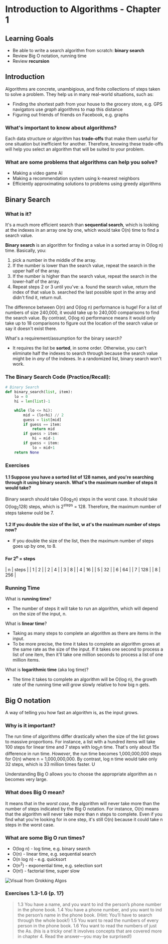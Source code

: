 # Introduction to Algorithms - Chapter 1

## Learning Goals

- Be able to write a search algorithm from scratch: **binary search**
- Review Big O notation, running time
- Review **recursion**

## Introduction 

Algorithms are concrete, unambigious, and finite collections of steps taken to solve a problem. They help us in many real-world situations, such as:
- Finding the shortest path from your house to the grocery store, e.g. GPS navigators use _graph_ algorithms to map this distance
- Figuring out friends of friends on Facebook, e.g. graphs

### What's important to know about algorithms? 

Each data structure or algorithm has **trade-offs** that make them useful for one situation but inefficient for another. Therefore, knowing these trade-offs will help you select an algorithm that will be suited to your problem. 

### What are some problems that algorithms can help you solve? 

- Making a video game AI
- Making a recommendation system using k-nearest neighbors
- Efficiently approximating solutions to problems using greedy algorithms 

## Binary Search

### What is it? 
It's a much more efficient search than **sequential search**, which is looking at the indexes in an array one by one, which would take O(n) time to find a search value. 

**Binary search** is an algorithm for finding a value in a sorted array in O(log n) time. Basically, you:
1. pick a number in the middle of the array. 
2. If the number is lower than the search value, repeat the search in the upper half of the array. 
3. If the number is higher than the search value, repeat the search in the lower-half of the array. 
4. Repeat steps 2 or 3 until you've: 
    a. found the search value, return the index of that value
    b. searched the last possible spot in the array and didn't find it, return null. 

The difference between O(n) and O(log n) performance is huge! For a list of numbers of size 240,000, it would take up to 240,000 comparisons to find the search value. By contrast, O(log n) performance means it would only take up to 18 comparisons to figure out the location of the search value or say it doesn't exist there. 

What's a requirement/assumption for the binary search? 
- It requires the list be **sorted**, in some order. Otherwise, you can't eliminate half the indexes to search through because the search value might be in _any_ of the indexes. In a randomized list, binary search won't work. 


### The Binary Search Code (Practice/Recall):

```python 
# Binary Search 
def binary_search(list, item): 
    lo = 0
    hi = len(list)-1

    while (lo <= hi):
        mid = (lo+hi) // 2
        guess = list[mid] 
        if guess == item:
            return mid
        if guess > item:
            hi = mid-1
        if guess < item:
            lo = mid+1
    return None
```

### Exercises

#### 1.1 Suppose you have a sorted list of 128 names, and you're searching through it using binary search. What's the maximum number of steps it would take? 

Binary search should take O(log<sub>2</sub>n) steps in the worst case. It should take O(log<sub>2</sub>128) steps, which is 2<sup>steps</sup> = 128. Therefore, the maximum number of steps takenw ould be 7. 

#### 1.2 If you double the size of the list, w at's the maximum number of steps now? 
- If you double the size of the list, then the maximum number of steps goes up by one, to 8. 

#### For 2<sup>n</sup> = steps
| n | steps | 
| 1 | 2 | 
| 2 | 4 | 
| 3 | 8 | 
| 4 | 16 | 
| 5 | 32 | 
| 6 | 64 | 
| 7 | 128 | 
| 8 | 256 | 



### Running Time 

What is **running time**? 
- The number of steps it will take to run an algorithm, which will depend on the size of the input, n. 

What is **linear time**? 
- Taking as many steps to complete an algorithm as there are items in the input. 
- To be more precise, the time it takes to complete an algorithm grows at the same rate as the size of the input. If it takes one second to process a list of one item, then it'll take one million seconds to process a list of one million items. 

What is **logarithmic time** (aka log time)? 
- The time it takes to complete an algorithm will be O(log n), the growth rate of the running time will grow slowly relative to how big n gets. 

## Big O notation

A way of telling you how fast an algorithm is, as the input grows. 

### Why is it important? 

The run time of algorithms differ drastically when the size of the list grows to massive proportions. For instance, a list with a hundred items will take 100 steps for linear time and 7 steps with log<sub>2</sub>n time. That's only about 15x difference in run time. _However_, the run time becomes 1,000,000,000 steps for O(n) where n = 1,000,000,000. By contrast, log n time would take only 32 steps, which is 33 million times faster. U

Understanding Big O allows you to choose the appropriate algorithm as n becomes very large. 

### What does Big O mean? 

It means that in the _worst case_, the algorithm will never take more than the number of steps indicated by the Big O notation. For instance, O(n) means that the algorithm will never take more than n steps to complete. Even if you find what you're looking for in one step, it's still O(n) because it could take n steps in the worst case. 

### What are some Big O run times? 
- O(log n) - log time, e.g. binary search
- O(n) - linear time, e.g. sequential search
- O(n log n) - e.g. quicksort
- O(n<sup>2</sup>) - exponential time, e.g. selection sort
- O(n!) - factorial time, super slow

![Visual from Grokking Algos](\images\o-runtimes-chapter-1-visual.png)


### Exercises 1.3-1.6 (p. 17)

> 1.3 You have a name, and you want to ind the person’s phone number
in the phone book.
> 1.4 You have a phone number, and you want to ind the person’s name
in the phone book. (Hint: You’ll have to search through the whole
book!)
> 1.5 You want to read the numbers of every person in the phone book.
> 1.6 You want to read the numbers of just the As. (his is a tricky one! It involves concepts that are covered more in chapter 4. Read the
answer—you may be surprised!)

